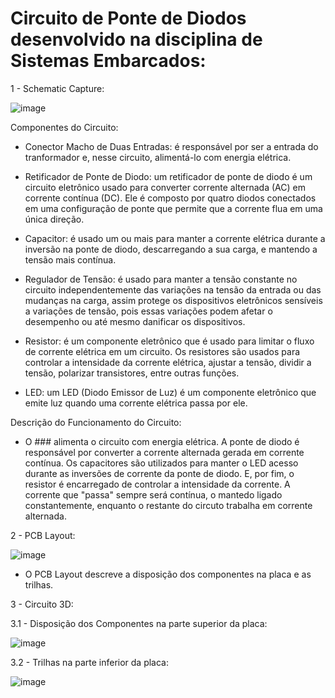 <h1>Circuito de Ponte de Diodos desenvolvido na disciplina de Sistemas Embarcados:</h1>

1 - Schematic Capture:

![image](https://user-images.githubusercontent.com/110207330/227061166-73e10507-8c7e-495f-9cdd-3201ae3c7a2f.png)

Componentes do Circuito:

- Conector Macho de Duas Entradas: é responsável por ser a entrada do tranformador e, nesse circuito, alimentá-lo com energia elétrica.  

- Retificador de Ponte de Diodo: um retificador de ponte de diodo é um circuito eletrônico usado para converter corrente alternada (AC) em corrente contínua (DC). Ele é composto por quatro diodos conectados em uma configuração de ponte que permite que a corrente flua em uma única direção.

- Capacitor: é usado um ou mais para manter a corrente elétrica durante a inversão na ponte de diodo, descarregando a sua carga, e mantendo a tensão mais contínua.

- Regulador de Tensão: é usado para manter a tensão constante no circuito independentemente das variações na tensão da entrada ou das mudanças na carga, assim protege os dispositivos eletrônicos sensíveis a variações de tensão, pois essas variações podem afetar o desempenho ou até mesmo danificar os dispositivos.

- Resistor: é um componente eletrônico que é usado para limitar o fluxo de corrente elétrica em um circuito. Os resistores são usados para controlar a intensidade da corrente elétrica, ajustar a tensão, dividir a tensão, polarizar transistores, entre outras funções.

- LED: um LED (Diodo Emissor de Luz) é um componente eletrônico que emite luz quando uma corrente elétrica passa por ele.

Descrição do Funcionamento do Circuito: 

- O ### alimenta o circuito com energia elétrica. A ponte de diodo é responsável por converter a corrente alternada gerada em corrente contínua. Os capacitores são utilizados para manter o LED acesso durante as inversões de corrente da ponte de diodo. E, por fim, o resistor é encarregado de controlar a intensidade da corrente. A corrente que "passa" sempre será contínua, o mantedo ligado constantemente, enquanto o restante do circuto trabalha em corrente alternada. 

2 - PCB Layout: 

![image](https://user-images.githubusercontent.com/110207330/227061688-0e5bd9a4-3e7c-457e-882f-460e81df5356.png)

- O PCB Layout descreve a disposição dos componentes na placa e as trilhas. 

3 - Circuito 3D:

3.1 - Disposição dos Componentes na parte superior da placa:

![image](https://user-images.githubusercontent.com/110207330/227062711-d9e08a01-bbde-49a1-aacd-36aadfb01826.png)

3.2 - Trilhas na parte inferior da placa:

![image](https://user-images.githubusercontent.com/110207330/227062853-266e8bed-75d8-4672-abc7-8bf2797552cf.png)
